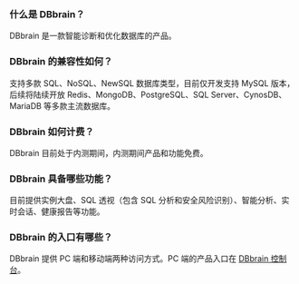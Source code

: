 ### 什么是 DBbrain？
DBbrain 是一款智能诊断和优化数据库的产品。

### DBbrain 的兼容性如何？
支持多款 SQL、NoSQL、NewSQL 数据库类型，目前仅开发支持 MySQL 版本，后续将陆续开放 Redis、MongoDB、PostgreSQL、SQL Server、CynosDB、MariaDB 等多款主流数据库。

### DBbrain 如何计费？
DBbrain 目前处于内测期间，内测期间产品和功能免费。

### DBbrain 具备哪些功能？
目前提供实例大盘、SQL 透视（包含 SQL 分析和安全风险识别）、智能分析、实时会话、健康报告等功能。

### DBbrain 的入口有哪些？
DBbrain 提供 PC 端和移动端两种访问方式。PC 端的产品入口在 [DBbrain 控制台](https://console.cloud.tencent.com/cdb)。
